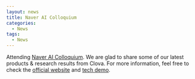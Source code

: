 ```yaml
---
layout: news
title: Naver AI Colloquium
categories:
  - News
tags:
  - News
---
```


Attending [Naver AI Colloquium](http://naveraiconf.naver.com/). We are glad to share some of our latest products & research results from Clova. For more information, feel free to check the [official website](http://clova.ai) and [tech demo](https://clova.ai/techdemo/).